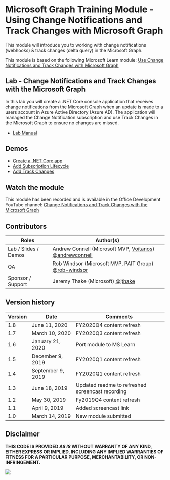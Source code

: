 # Microsoft Graph Training Module - Using Change Notifications and Track Changes with Microsoft Graph

This module will introduce you to working with change notifications (webhooks) & track changes (delta query) in the Microsoft Graph.

This module is based on the following Microsoft Learn module: [Use Change Notifications and Track Changes with Microsoft Graph](https://docs.microsoft.com/learn/modules/msgraph-changenotifications-trackchanges)

## Lab - Change Notifications and Track Changes with the Microsoft Graph

In this lab you will create a .NET Core console application that receives change notifications from the Microsoft Graph when an update is made to a users account in Azure Active Directory (Azure AD). The application will managed the Change Notification subscription and use Track Changes in the Microsoft Graph to ensure no changes are missed.

- [Lab Manual](./Lab.md)

## Demos

- [Create a .NET Core app](./demos/01-create-application)
- [Add Subscription Lifecycle](./demos/02-subscription-management)
- [Add Track Changes](./demos/03-track-changes)

## Watch the module

This module has been recorded and is available in the Office Development YouTube channel: [Change Notifications and Track Changes with the Microsoft Graph](https://youtu.be/fThiCZmIcMQ)

## Contributors

|        Roles         |                                                   Author(s)                                                    |
| -------------------- | -------------------------------------------------------------------------------------------------------------- |
| Lab / Slides / Demos | Andrew Connell (Microsoft MVP, [Voitanos](//github.com/voitanos)) [@andrewconnell](//github.com/andrewconnell) |
| QA                   | Rob Windsor (Microsoft MVP, PAIT Group) [@rob-windsor](//github.com/rob-windsor)                               |
| Sponsor / Support    | Jeremy Thake (Microsoft) [@jthake](//github.com/jthake)                                                        |

## Version history

| Version |       Date        |                     Comments                     |
| ------- | ----------------- | ------------------------------------------------ |
| 1.8     | June 11, 2020     | FY2020Q4 content refresh                         |
| 1.7     | March 10, 2020    | FY2020Q3 content refresh                         |
| 1.6     | January 21, 2020  | Port module to MS Learn                          |
| 1.5     | December 9, 2019  | FY2020Q1 content refresh                         |
| 1.4     | September 9, 2019 | FY2020Q1 content refresh                         |
| 1.3     | June 18, 2019     | Updated readme to refreshed screencast recording |
| 1.2     | May 30, 2019      | Fy2019Q4 content refresh                         |
| 1.1     | April 9, 2019     | Added screencast link                            |
| 1.0     | March 14, 2019    | New module submitted                             |

## Disclaimer

**THIS CODE IS PROVIDED _AS IS_ WITHOUT WARRANTY OF ANY KIND, EITHER EXPRESS OR IMPLIED, INCLUDING ANY IMPLIED WARRANTIES OF FITNESS FOR A PARTICULAR PURPOSE, MERCHANTABILITY, OR NON-INFRINGEMENT.**

<img src="https://telemetry.sharepointpnp.com/msgraph-training-changenotifications" />
